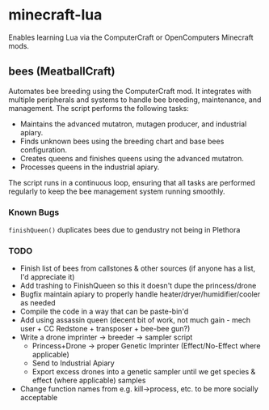 # minecraft-lua

Enables learning Lua via the ComputerCraft or OpenComputers Minecraft mods.

## bees (MeatballCraft)

Automates bee breeding using the ComputerCraft mod. It integrates with multiple peripherals and systems to handle bee breeding, maintenance, and management. The script performs the following tasks:

- Maintains the advanced mutatron, mutagen producer, and industrial apiary.
- Finds unknown bees using the breeding chart and base bees configuration.
- Creates queens and finishes queens using the advanced mutatron.
- Processes queens in the industrial apiary.

The script runs in a continuous loop, ensuring that all tasks are performed regularly to keep the bee management system running smoothly.

### Known Bugs
`finishQueen()` duplicates bees due to gendustry not being in Plethora

### TODO
- Finish list of bees from callstones & other sources (if anyone has a list, I'd appreciate it)
- Add trashing to FinishQueen so this it doesn't dupe the princess/drone
- Bugfix maintain apiary to properly handle heater/dryer/humidifier/cooler as needed
- Compile the code in a way that can be paste-bin'd
- Add using assassin queen (decent bit of work, not much gain - mech user + CC Redstone + transposer + bee-bee gun?)
- Write a drone imprinter -> breeder -> sampler script
  - Princess+Drone -> proper Genetic Imprinter (Effect/No-Effect where applicable)
  - Send to Industrial Apiary
  - Export excess drones into a genetic sampler until we get species & effect (where applicable) samples
- Change function names from e.g. kill->process, etc. to be more socially acceptable